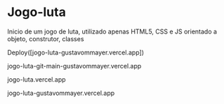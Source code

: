 # Jogo-luta
Inicio de um jogo de luta, utilizado apenas HTML5, CSS e JS orientado a objeto, construtor, classes

Deploy([jogo-luta-gustavommayer.vercel.app])


jogo-luta-git-main-gustavommayer.vercel.app


jogo-luta.vercel.app

jogo-luta-gustavommayer.vercel.app
